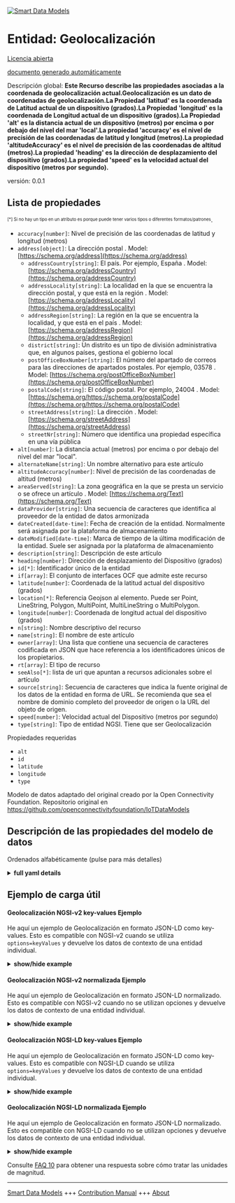 <!-- 10-Header -->  
[![Smart Data Models](https://smartdatamodels.org/wp-content/uploads/2022/01/SmartDataModels_logo.png "Logo")](https://smartdatamodels.org)  
Entidad: Geolocalización  
========================<!-- /10-Header -->  
<!-- 15-License -->  
[Licencia abierta](https://github.com/smart-data-models//dataModel.OCF/blob/master/Geolocation/LICENSE.md)  
[documento generado automáticamente](https://docs.google.com/presentation/d/e/2PACX-1vTs-Ng5dIAwkg91oTTUdt8ua7woBXhPnwavZ0FxgR8BsAI_Ek3C5q97Nd94HS8KhP-r_quD4H0fgyt3/pub?start=false&loop=false&delayms=3000#slide=id.gb715ace035_0_60)  
<!-- /15-License -->  
<!-- 20-Description -->  
Descripción global: **Este Recurso describe las propiedades asociadas a la coordenada de geolocalización actual.Geolocalización es un dato de coordenadas de geolocalización.La Propiedad 'latitud' es la coordenada de Latitud actual de un dispositivo (grados).La Propiedad 'longitud' es la coordenada de Longitud actual de un dispositivo (grados).La Propiedad 'alt' es la distancia actual de un dispositivo (metros) por encima o por debajo del nivel del mar 'local'.La propiedad 'accuracy' es el nivel de precisión de las coordenadas de latitud y longitud (metros).La propiedad 'altitudeAccuracy' es el nivel de precisión de las coordenadas de altitud (metros).La propiedad 'heading' es la dirección de desplazamiento del dispositivo (grados).La propiedad 'speed' es la velocidad actual del dispositivo (metros por segundo).**  
versión: 0.0.1  
<!-- /20-Description -->  
<!-- 30-PropertiesList -->  

## Lista de propiedades  

<sup><sub>[*] Si no hay un tipo en un atributo es porque puede tener varios tipos o diferentes formatos/patrones</sub></sup>.  
- `accuracy[number]`: Nivel de precisión de las coordenadas de latitud y longitud (metros)  - `address[object]`: La dirección postal  . Model: [https://schema.org/address](https://schema.org/address)	- `addressCountry[string]`: El país. Por ejemplo, España  . Model: [https://schema.org/addressCountry](https://schema.org/addressCountry)  
	- `addressLocality[string]`: La localidad en la que se encuentra la dirección postal, y que está en la región  . Model: [https://schema.org/addressLocality](https://schema.org/addressLocality)  
	- `addressRegion[string]`: La región en la que se encuentra la localidad, y que está en el país  . Model: [https://schema.org/addressRegion](https://schema.org/addressRegion)  
	- `district[string]`: Un distrito es un tipo de división administrativa que, en algunos países, gestiona el gobierno local    
	- `postOfficeBoxNumber[string]`: El número del apartado de correos para las direcciones de apartados postales. Por ejemplo, 03578  . Model: [https://schema.org/postOfficeBoxNumber](https://schema.org/postOfficeBoxNumber)  
	- `postalCode[string]`: El código postal. Por ejemplo, 24004  . Model: [https://schema.org/https://schema.org/postalCode](https://schema.org/https://schema.org/postalCode)  
	- `streetAddress[string]`: La dirección  . Model: [https://schema.org/streetAddress](https://schema.org/streetAddress)  
	- `streetNr[string]`: Número que identifica una propiedad específica en una vía pública    
- `alt[number]`: La distancia actual (metros) por encima o por debajo del nivel del mar "local".  - `alternateName[string]`: Un nombre alternativo para este artículo  - `altitudeAccuracy[number]`: Nivel de precisión de las coordenadas de altitud (metros)  - `areaServed[string]`: La zona geográfica en la que se presta un servicio o se ofrece un artículo  . Model: [https://schema.org/Text](https://schema.org/Text)- `dataProvider[string]`: Una secuencia de caracteres que identifica al proveedor de la entidad de datos armonizada  - `dateCreated[date-time]`: Fecha de creación de la entidad. Normalmente será asignada por la plataforma de almacenamiento  - `dateModified[date-time]`: Marca de tiempo de la última modificación de la entidad. Suele ser asignada por la plataforma de almacenamiento  - `description[string]`: Descripción de este artículo  - `heading[number]`: Dirección de desplazamiento del Dispositivo (grados)  - `id[*]`: Identificador único de la entidad  - `if[array]`: El conjunto de interfaces OCF que admite este recurso  - `latitude[number]`: Coordenada de la latitud actual del dispositivo (grados)  - `location[*]`: Referencia Geojson al elemento. Puede ser Point, LineString, Polygon, MultiPoint, MultiLineString o MultiPolygon.  - `longitude[number]`: Coordenada de longitud actual del dispositivo (grados)  - `n[string]`: Nombre descriptivo del recurso  - `name[string]`: El nombre de este artículo  - `owner[array]`: Una lista que contiene una secuencia de caracteres codificada en JSON que hace referencia a los identificadores únicos de los propietarios.  - `rt[array]`: El tipo de recurso  - `seeAlso[*]`: lista de uri que apuntan a recursos adicionales sobre el artículo  - `source[string]`: Secuencia de caracteres que indica la fuente original de los datos de la entidad en forma de URL. Se recomienda que sea el nombre de dominio completo del proveedor de origen o la URL del objeto de origen.  - `speed[number]`: Velocidad actual del Dispositivo (metros por segundo)  - `type[string]`: Tipo de entidad NGSI. Tiene que ser Geolocalización  <!-- /30-PropertiesList -->  
<!-- 35-RequiredProperties -->  
Propiedades requeridas  
- `alt`  - `id`  - `latitude`  - `longitude`  - `type`  <!-- /35-RequiredProperties -->  
<!-- 40-RequiredProperties -->  
Modelo de datos adaptado del original creado por la Open Connectivity Foundation. Repositorio original en https://github.com/openconnectivityfoundation/IoTDataModels  
<!-- /40-RequiredProperties -->  
<!-- 50-DataModelHeader -->  
## Descripción de las propiedades del modelo de datos  
Ordenados alfabéticamente (pulse para más detalles)  
<!-- /50-DataModelHeader -->  
<!-- 60-ModelYaml -->  
<details><summary><strong>full yaml details</strong></summary>    
```yaml  
Geolocation:    
  description: This Resource describes the properties associated with the current geolocation coordinate.Geolocation is a geolocation coordinate data.The Property 'latitude' is a device's current Latitude coordinate (degrees).The Property 'longitude' is a device's current Longitude coordinate (degrees).The Property 'alt' is a device's current distance (metres) above or below 'local' sea-level.The Property 'accuracy' is the accuracy level of the latitude and longitude coordinates (metres).The Property 'altitudeAccuracy' is the accuracy level of the altitude coordinates (metres).The Property 'heading' is a direction of travel of device (degree).The Property 'speed' is a device's current velocity (metres per second).    
  properties:    
    accuracy:    
      description: The accuracy level of the latitude and longitude coordinates (metres)    
      minimum: 0    
      readOnly: true    
      type: number    
      x-ngsi:    
        type: Property    
    address:    
      description: The mailing address    
      properties:    
        addressCountry:    
          description: 'The country. For example, Spain'    
          type: string    
          x-ngsi:    
            model: https://schema.org/addressCountry    
            type: Property    
        addressLocality:    
          description: 'The locality in which the street address is, and which is in the region'    
          type: string    
          x-ngsi:    
            model: https://schema.org/addressLocality    
            type: Property    
        addressRegion:    
          description: 'The region in which the locality is, and which is in the country'    
          type: string    
          x-ngsi:    
            model: https://schema.org/addressRegion    
            type: Property    
        district:    
          description: 'A district is a type of administrative division that, in some countries, is managed by the local government'    
          type: string    
          x-ngsi:    
            type: Property    
        postOfficeBoxNumber:    
          description: 'The post office box number for PO box addresses. For example, 03578'    
          type: string    
          x-ngsi:    
            model: https://schema.org/postOfficeBoxNumber    
            type: Property    
        postalCode:    
          description: 'The postal code. For example, 24004'    
          type: string    
          x-ngsi:    
            model: https://schema.org/https://schema.org/postalCode    
            type: Property    
        streetAddress:    
          description: The street address    
          type: string    
          x-ngsi:    
            model: https://schema.org/streetAddress    
            type: Property    
        streetNr:    
          description: Number identifying a specific property on a public street    
          type: string    
          x-ngsi:    
            type: Property    
      type: object    
      x-ngsi:    
        model: https://schema.org/address    
        type: Property    
    alt:    
      description: The current distance (metres) above or below 'local' sea-level    
      readOnly: true    
      type: number    
      x-ngsi:    
        type: Property    
    alternateName:    
      description: An alternative name for this item    
      type: string    
      x-ngsi:    
        type: Property    
    altitudeAccuracy:    
      description: The accuracy level of the altitude coordinates (metres)    
      minimum: 0    
      readOnly: true    
      type: number    
      x-ngsi:    
        type: Property    
    areaServed:    
      description: The geographic area where a service or offered item is provided    
      type: string    
      x-ngsi:    
        model: https://schema.org/Text    
        type: Property    
    dataProvider:    
      description: A sequence of characters identifying the provider of the harmonised data entity    
      type: string    
      x-ngsi:    
        type: Property    
    dateCreated:    
      description: Entity creation timestamp. This will usually be allocated by the storage platform    
      format: date-time    
      type: string    
      x-ngsi:    
        type: Property    
    dateModified:    
      description: Timestamp of the last modification of the entity. This will usually be allocated by the storage platform    
      format: date-time    
      type: string    
      x-ngsi:    
        type: Property    
    description:    
      description: A description of this item    
      type: string    
      x-ngsi:    
        type: Property    
    heading:    
      description: The direction of travel of the Device (degree)    
      maximum: 360    
      minimum: 0    
      readOnly: true    
      type: number    
      x-ngsi:    
        type: Property    
    id:    
      anyOf:    
        - description: Identifier format of any NGSI entity    
          maxLength: 256    
          minLength: 1    
          pattern: ^[\w\-\.\{\}\$\+\*\[\]`|~^@!,:\\]+$    
          type: string    
          x-ngsi:    
            type: Property    
        - description: Identifier format of any NGSI entity    
          format: uri    
          type: string    
          x-ngsi:    
            type: Property    
      description: Unique identifier of the entity    
      x-ngsi:    
        type: Property    
    if:    
      description: The OCF Interface set supported by this Resource    
      items:    
        enum:    
          - oic.if.s    
          - oic.if.baseline    
        type: string    
      minItems: 2    
      readOnly: true    
      type: array    
      uniqueItems: true    
      x-ngsi:    
        type: Property    
    latitude:    
      description: The Device's Current Latitude coordinate (degrees)    
      readOnly: true    
      type: number    
      x-ngsi:    
        type: Property    
    location:    
      description: 'Geojson reference to the item. It can be Point, LineString, Polygon, MultiPoint, MultiLineString or MultiPolygon'    
      oneOf:    
        - description: Geojson reference to the item. Point    
          properties:    
            bbox:    
              items:    
                type: number    
              minItems: 4    
              type: array    
            coordinates:    
              items:    
                type: number    
              minItems: 2    
              type: array    
            type:    
              enum:    
                - Point    
              type: string    
          required:    
            - type    
            - coordinates    
          title: GeoJSON Point    
          type: object    
          x-ngsi:    
            type: GeoProperty    
        - description: Geojson reference to the item. LineString    
          properties:    
            bbox:    
              items:    
                type: number    
              minItems: 4    
              type: array    
            coordinates:    
              items:    
                items:    
                  type: number    
                minItems: 2    
                type: array    
              minItems: 2    
              type: array    
            type:    
              enum:    
                - LineString    
              type: string    
          required:    
            - type    
            - coordinates    
          title: GeoJSON LineString    
          type: object    
          x-ngsi:    
            type: GeoProperty    
        - description: Geojson reference to the item. Polygon    
          properties:    
            bbox:    
              items:    
                type: number    
              minItems: 4    
              type: array    
            coordinates:    
              items:    
                items:    
                  items:    
                    type: number    
                  minItems: 2    
                  type: array    
                minItems: 4    
                type: array    
              type: array    
            type:    
              enum:    
                - Polygon    
              type: string    
          required:    
            - type    
            - coordinates    
          title: GeoJSON Polygon    
          type: object    
          x-ngsi:    
            type: GeoProperty    
        - description: Geojson reference to the item. MultiPoint    
          properties:    
            bbox:    
              items:    
                type: number    
              minItems: 4    
              type: array    
            coordinates:    
              items:    
                items:    
                  type: number    
                minItems: 2    
                type: array    
              type: array    
            type:    
              enum:    
                - MultiPoint    
              type: string    
          required:    
            - type    
            - coordinates    
          title: GeoJSON MultiPoint    
          type: object    
          x-ngsi:    
            type: GeoProperty    
        - description: Geojson reference to the item. MultiLineString    
          properties:    
            bbox:    
              items:    
                type: number    
              minItems: 4    
              type: array    
            coordinates:    
              items:    
                items:    
                  items:    
                    type: number    
                  minItems: 2    
                  type: array    
                minItems: 2    
                type: array    
              type: array    
            type:    
              enum:    
                - MultiLineString    
              type: string    
          required:    
            - type    
            - coordinates    
          title: GeoJSON MultiLineString    
          type: object    
          x-ngsi:    
            type: GeoProperty    
        - description: Geojson reference to the item. MultiLineString    
          properties:    
            bbox:    
              items:    
                type: number    
              minItems: 4    
              type: array    
            coordinates:    
              items:    
                items:    
                  items:    
                    items:    
                      type: number    
                    minItems: 2    
                    type: array    
                  minItems: 4    
                  type: array    
                type: array    
              type: array    
            type:    
              enum:    
                - MultiPolygon    
              type: string    
          required:    
            - type    
            - coordinates    
          title: GeoJSON MultiPolygon    
          type: object    
          x-ngsi:    
            type: GeoProperty    
      x-ngsi:    
        type: GeoProperty    
    longitude:    
      description: The Device's Current Longitude coordinate (degrees)    
      readOnly: true    
      type: number    
      x-ngsi:    
        type: Property    
    n:    
      description: Friendly name of the Resource    
      maxLength: 64    
      readOnly: true    
      type: string    
      x-ngsi:    
        type: Property    
    name:    
      description: The name of this item    
      type: string    
      x-ngsi:    
        type: Property    
    owner:    
      description: A List containing a JSON encoded sequence of characters referencing the unique Ids of the owner(s)    
      items:    
        anyOf:    
          - description: Identifier format of any NGSI entity    
            maxLength: 256    
            minLength: 1    
            pattern: ^[\w\-\.\{\}\$\+\*\[\]`|~^@!,:\\]+$    
            type: string    
            x-ngsi:    
              type: Property    
          - description: Identifier format of any NGSI entity    
            format: uri    
            type: string    
            x-ngsi:    
              type: Property    
        description: Unique identifier of the entity    
        x-ngsi:    
          type: Property    
      type: array    
      x-ngsi:    
        type: Property    
    rt:    
      description: The Resource Type    
      items:    
        enum:    
          - oic.r.sensor.geolocation    
        maxLength: 64    
        type: string    
      minItems: 1    
      readOnly: true    
      type: array    
      uniqueItems: true    
      x-ngsi:    
        type: Property    
    seeAlso:    
      description: list of uri pointing to additional resources about the item    
      oneOf:    
        - items:    
            format: uri    
            type: string    
          minItems: 1    
          type: array    
        - format: uri    
          type: string    
      x-ngsi:    
        type: Property    
    source:    
      description: 'A sequence of characters giving the original source of the entity data as a URL. Recommended to be the fully qualified domain name of the source provider, or the URL to the source object'    
      type: string    
      x-ngsi:    
        type: Property    
    speed:    
      description: The Device's current velocity (metres per second)    
      minimum: 0    
      readOnly: true    
      type: number    
      x-ngsi:    
        type: Property    
    type:    
      description: NGSI entity type. It has to be Geolocation    
      enum:    
        - Geolocation    
      type: string    
      x-ngsi:    
        type: Property    
  required:    
    - latitude    
    - longitude    
    - alt    
    - id    
    - type    
  type: object    
  x-derived-from: https://raw.githubusercontent.com/openconnectivityfoundation/IoTDataModels/master/GeolocationResURI.swagger.json    
  x-disclaimer: 'Redistribution and use in source and binary forms, with or without modification, are permitted  provided that the license conditions are met. Copyleft (c) 2022 Contributors to Smart Data Models Program'    
  x-license-url: https://github.com/smart-data-models/dataModel.OCF/blob/master/Geolocation/LICENSE.md    
  x-model-schema: https://smart-data-models.github.io/dataModel.OCF/Geolocation/schema.json    
  x-model-tags: OCF    
  x-version: 0.0.1    
```  
</details>    
<!-- /60-ModelYaml -->  
<!-- 70-MiddleNotes -->  
<!-- /70-MiddleNotes -->  
<!-- 80-Examples -->  
## Ejemplo de carga útil  
#### Geolocalización NGSI-v2 key-values Ejemplo  
He aquí un ejemplo de Geolocalización en formato JSON-LD como key-values. Esto es compatible con NGSI-v2 cuando se utiliza `options=keyValues` y devuelve los datos de contexto de una entidad individual.  
<details><summary><strong>show/hide example</strong></summary>    
```json  
{  
    "id": "urn:ngsi-ld:Geolocation:id:GQEJ:48764759",  
    "dateCreated": "1979-07-06T09:36:23Z",  
    "dateModified": "2021-06-07T14:46:20Z",  
    "source": "Son would mouth relate own chair better available. Line beyond its particularly tree whom.",  
    "name": "Tend employee source nature add rest. Report size personal partner stock four. Region as true develop sound central.",  
    "alternateName": "Before year themselves your majority f",  
    "description": "Wonder employee attorney quickly candidate change although bag.",  
    "dataProvider": "Study modern miss dog Democrat quickly. Often late produce you true soldier. Food break onto friend.",  
    "owner": [  
        "urn:ngsi-ld:Geolocation:items:KNBD:33041352",  
        "urn:ngsi-ld:Geolocation:items:DUGT:23098910"  
    ],  
    "seeAlso": [  
        "urn:ngsi-ld:Geolocation:items:AGFW:91615109"  
    ],  
    "location": {  
        "type": "Point",  
        "coordinates": [  
            -56.7421445,  
            77.286609  
        ]  
    },  
    "address": {  
        "streetAddress": "View age international big. Attorney author feeling job article.",  
        "addressLocality": "Others record hospital. Grow rule stuff truth college. Whom around put suddenly garden.",  
        "addressRegion": "Others kind company likely. Tonight themselves true power home price.",  
        "addressCountry": "Real leader bad school name care several. Good explain grow water plant perform resource.",  
        "postalCode": "Stock ball organization recognize civil development. Her ",  
        "postOfficeBoxNumber": "Those traditional page a although for study. Speak themselves speech. Nature white without study candidate.",  
        "streetNr": "Wear ind",  
        "district": "Best budget power them evidence without beyond take. Phy"  
    },  
    "areaServed": "Fire happen nothing support suffer which parent. Republican total policy head Mrs debate onto.",  
    "rt": [  
        "oic.r.sensor.geolocation"  
    ],  
    "longitude": 876.2,  
    "heading": 81.9,  
    "latitude": 16.7,  
    "altitudeAccuracy": 332.1,  
    "alt": 32.9,  
    "accuracy": 706.2,  
    "speed": 823.4,  
    "n": "Despite society mission. Expect hundred le",  
    "if": [  
        "oic.if.s",  
        "oic.if.baseline"  
    ],  
    "type": "Geolocation"  
}  
```  
</details>  
#### Geolocalización NGSI-v2 normalizada Ejemplo  
He aquí un ejemplo de Geolocalización en formato JSON-LD normalizado. Esto es compatible con NGSI-v2 cuando no se utilizan opciones y devuelve los datos de contexto de una entidad individual.  
<details><summary><strong>show/hide example</strong></summary>    
```json  
{  
    "id": "urn:ngsi-ld:Geolocation:id:GQEJ:48764759",  
    "dateCreated": {  
        "type": "DateTime",  
        "value": "1979-07-06T09:36:23Z"  
    },  
    "dateModified": {  
        "type": "DateTime",  
        "value": "2021-06-07T14:46:20Z"  
    },  
    "source": {  
        "type": "Text",  
        "value": "Son would mouth relate own chair better available. Line beyond its particularly tree whom."  
    },  
    "name": {  
        "type": "Text",  
        "value": "Tend employee source nature add rest. Report size personal partner stock four. Region as true develop sound central."  
    },  
    "alternateName": {  
        "type": "Text",  
        "value": "Before year themselves your majority f"  
    },  
    "description": {  
        "type": "Text",  
        "value": "Wonder employee attorney quickly candidate change although bag."  
    },  
    "dataProvider": {  
        "type": "Text",  
        "value": "Study modern miss dog Democrat quickly. Often late produce you true soldier. Food break onto friend."  
    },  
    "owner": {  
        "type": "StructuredValue",  
        "value": [  
            "urn:ngsi-ld:Geolocation:items:KNBD:33041352",  
            "urn:ngsi-ld:Geolocation:items:DUGT:23098910"  
        ]  
    },  
    "seeAlso": {  
        "type": "StructuredValue",  
        "value": [  
            "urn:ngsi-ld:Geolocation:items:AGFW:91615109"  
        ]  
    },  
    "location": {  
        "type": "geo:json",  
        "value": {  
            "type": "Point",  
            "coordinates": [  
                -56.7421445,  
                77.286609  
            ]  
        }  
    },  
    "address": {  
        "type": "StructuredValue",  
        "value": {  
            "streetAddress": "View age international big. Attorney author feeling job article.",  
            "addressLocality": "Others record hospital. Grow rule stuff truth college. Whom around put suddenly garden.",  
            "addressRegion": "Others kind company likely. Tonight themselves true power home price.",  
            "addressCountry": "Real leader bad school name care several. Good explain grow water plant perform resource.",  
            "postalCode": "Stock ball organization recognize civil development. Her ",  
            "postOfficeBoxNumber": "Those traditional page a although for study. Speak themselves speech. Nature white without study candidate.",  
            "streetNr": "Wear ind",  
            "district": "Best budget power them evidence without beyond take. Phy"  
        }  
    },  
    "areaServed": {  
        "type": "Text",  
        "value": "Fire happen nothing support suffer which parent. Republican total policy head Mrs debate onto."  
    },  
    "rt": {  
        "type": "StructuredValue",  
        "value": [  
            "oic.r.sensor.geolocation"  
        ]  
    },  
    "longitude": {  
        "type": "Number",  
        "value": 876.2  
    },  
    "heading": {  
        "type": "Number",  
        "value": 81.9  
    },  
    "latitude": {  
        "type": "Number",  
        "value": 16.7  
    },  
    "altitudeAccuracy": {  
        "type": "Number",  
        "value": 332.1  
    },  
    "alt": {  
        "type": "Number",  
        "value": 32.9  
    },  
    "accuracy": {  
        "type": "Number",  
        "value": 706.2  
    },  
    "speed": {  
        "type": "Number",  
        "value": 823.4  
    },  
    "n": {  
        "type": "Text",  
        "value": "Despite society mission. Expect hundred le"  
    },  
    "if": {  
        "type": "StructuredValue",  
        "value": [  
            "oic.if.s",  
            "oic.if.baseline"  
        ]  
    },  
    "type": "Geolocation"  
}  
```  
</details>  
#### Geolocalización NGSI-LD key-values Ejemplo  
He aquí un ejemplo de Geolocalización en formato JSON-LD como key-values. Esto es compatible con NGSI-LD cuando se utiliza `options=keyValues` y devuelve los datos de contexto de una entidad individual.  
<details><summary><strong>show/hide example</strong></summary>    
```json  
{  
    "id": "urn:ngsi-ld:Geolocation:id:GQEJ:48764759",  
    "dateCreated": "1979-07-06T09:36:23Z",  
    "dateModified": "2021-06-07T14:46:20Z",  
    "source": "Son would mouth relate own chair better available. Line beyond its particularly tree whom.",  
    "name": "Tend employee source nature add rest. Report size personal partner stock four. Region as true develop sound central.",  
    "alternateName": "Before year themselves your majority f",  
    "description": "Wonder employee attorney quickly candidate change although bag.",  
    "dataProvider": "Study modern miss dog Democrat quickly. Often late produce you true soldier. Food break onto friend.",  
    "owner": [  
        "urn:ngsi-ld:Geolocation:items:KNBD:33041352",  
        "urn:ngsi-ld:Geolocation:items:DUGT:23098910"  
    ],  
    "seeAlso": [  
        "urn:ngsi-ld:Geolocation:items:AGFW:91615109"  
    ],  
    "location": {  
        "type": "Point",  
        "coordinates": [  
            -56.7421445,  
            77.286609  
        ]  
    },  
    "address": {  
        "streetAddress": "View age international big. Attorney author feeling job article.",  
        "addressLocality": "Others record hospital. Grow rule stuff truth college. Whom around put suddenly garden.",  
        "addressRegion": "Others kind company likely. Tonight themselves true power home price.",  
        "addressCountry": "Real leader bad school name care several. Good explain grow water plant perform resource.",  
        "postalCode": "Stock ball organization recognize civil development. Her ",  
        "postOfficeBoxNumber": "Those traditional page a although for study. Speak themselves speech. Nature white without study candidate.",  
        "streetNr": "Wear ind",  
        "district": "Best budget power them evidence without beyond take. Phy"  
    },  
    "areaServed": "Fire happen nothing support suffer which parent. Republican total policy head Mrs debate onto.",  
    "rt": [  
        "oic.r.sensor.geolocation"  
    ],  
    "longitude": 876.2,  
    "heading": 81.9,  
    "latitude": 16.7,  
    "altitudeAccuracy": 332.1,  
    "alt": 32.9,  
    "accuracy": 706.2,  
    "speed": 823.4,  
    "n": "Despite society mission. Expect hundred le",  
    "if": [  
        "oic.if.s",  
        "oic.if.baseline"  
    ],  
    "type": "Geolocation",  
    "@context": [  
        "https://smartdatamodels.org/context.jsonld"  
    ]  
}  
```  
</details>  
#### Geolocalización NGSI-LD normalizada Ejemplo  
He aquí un ejemplo de Geolocalización en formato JSON-LD normalizado. Esto es compatible con NGSI-LD cuando no se utilizan opciones y devuelve los datos de contexto de una entidad individual.  
<details><summary><strong>show/hide example</strong></summary>    
```json  
{  
    "id": "urn:ngsi-ld:Geolocation:id:GQEJ:48764759",  
    "dateCreated": {  
        "type": "Property",  
        "value": {  
            "@type": "DateTime",  
            "@value": "1979-07-06T09:36:23Z"  
        }  
    },  
    "dateModified": {  
        "type": "Property",  
        "value": {  
            "@type": "DateTime",  
            "@value": "2021-06-07T14:46:20Z"  
        }  
    },  
    "source": {  
        "type": "Property",  
        "value": "Son would mouth relate own chair better available. Line beyond its particularly tree whom."  
    },  
    "name": {  
        "type": "Property",  
        "value": "Tend employee source nature add rest. Report size personal partner stock four. Region as true develop sound central."  
    },  
    "alternateName": {  
        "type": "Property",  
        "value": "Before year themselves your majority f"  
    },  
    "description": {  
        "type": "Property",  
        "value": "Wonder employee attorney quickly candidate change although bag."  
    },  
    "dataProvider": {  
        "type": "Property",  
        "value": "Study modern miss dog Democrat quickly. Often late produce you true soldier. Food break onto friend."  
    },  
    "owner": {  
        "type": "Property",  
        "value": [  
            "urn:ngsi-ld:Geolocation:items:KNBD:33041352",  
            "urn:ngsi-ld:Geolocation:items:DUGT:23098910"  
        ]  
    },  
    "seeAlso": {  
        "type": "Property",  
        "value": [  
            "urn:ngsi-ld:Geolocation:items:AGFW:91615109"  
        ]  
    },  
    "location": {  
        "type": "GeoProperty",  
        "value": {  
            "type": "Point",  
            "coordinates": [  
                -56.7421445,  
                77.286609  
            ]  
        }  
    },  
    "address": {  
        "type": "Property",  
        "value": {  
            "streetAddress": "View age international big. Attorney author feeling job article.",  
            "addressLocality": "Others record hospital. Grow rule stuff truth college. Whom around put suddenly garden.",  
            "addressRegion": "Others kind company likely. Tonight themselves true power home price.",  
            "addressCountry": "Real leader bad school name care several. Good explain grow water plant perform resource.",  
            "postalCode": "Stock ball organization recognize civil development. Her ",  
            "postOfficeBoxNumber": "Those traditional page a although for study. Speak themselves speech. Nature white without study candidate.",  
            "streetNr": "Wear ind",  
            "district": "Best budget power them evidence without beyond take. Phy"  
        }  
    },  
    "areaServed": {  
        "type": "Property",  
        "value": "Fire happen nothing support suffer which parent. Republican total policy head Mrs debate onto."  
    },  
    "rt": {  
        "type": "Property",  
        "value": [  
            "oic.r.sensor.geolocation"  
        ]  
    },  
    "longitude": {  
        "type": "Property",  
        "value": 876.2  
    },  
    "heading": {  
        "type": "Property",  
        "value": 81.9  
    },  
    "latitude": {  
        "type": "Property",  
        "value": 16.7  
    },  
    "altitudeAccuracy": {  
        "type": "Property",  
        "value": 332.1  
    },  
    "alt": {  
        "type": "Property",  
        "value": 32.9  
    },  
    "accuracy": {  
        "type": "Property",  
        "value": 706.2  
    },  
    "speed": {  
        "type": "Property",  
        "value": 823.4  
    },  
    "n": {  
        "type": "Property",  
        "value": "Despite society mission. Expect hundred le"  
    },  
    "if": {  
        "type": "Property",  
        "value": [  
            "oic.if.s",  
            "oic.if.baseline"  
        ]  
    },  
    "type": "Geolocation",  
    "@context": [  
        "https://smartdatamodels.org/context.jsonld"  
    ]  
}  
```  
</details><!-- /80-Examples -->  
<!-- 90-FooterNotes -->  
<!-- /90-FooterNotes -->  
<!-- 95-Units -->  
Consulte [FAQ 10](https://smartdatamodels.org/index.php/faqs/) para obtener una respuesta sobre cómo tratar las unidades de magnitud.  
<!-- /95-Units -->  
<!-- 97-LastFooter -->  
---  
[Smart Data Models](https://smartdatamodels.org) +++ [Contribution Manual](https://bit.ly/contribution_manual) +++ [About](https://bit.ly/Introduction_SDM)<!-- /97-LastFooter -->  
